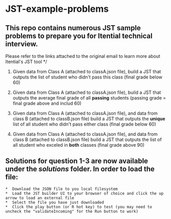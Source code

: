 # JST-example-problems

## This repo contains numerous JST sample problems to prepare you for Itential technical interview.
Please refer to the links attached to the original email to learn more about Itential's JST tool */

1. Given data from Class A (attached to classA.json file), build a JST that outputs the list of student who didn't pass this class (final grade below 60)

1. Given data from Class A (attached to classA.json file), build a JST that outputs the average final grade of all **passing** students (passing grade = final grade above and includ 60)

1. Given data from Class A (attached to classA.json file), and data from class B (attached to classB.json file) build a JST that outputs the **unique** list of all student who didn't pass either class (final grade below 60)

1. Given data from Class A (attached to classA.json file), and data from class B (attached to classB.json file) build a JST that outputs the list of all student who exceled in **both** classes (final grade above 90)

## Solutions for question 1-3 are now available under the *solutions* folder. In order to load the file:
    *  Download the JSON file to you local filesystem
    *  Load the JST builder UI to your browser of choice and click the up arrow to load an external file
    *  Select the file you have just downloaded
    *  Click the play button (or R hot key) to test (you may need to uncheck the "validateIncoming" for the Run button to work)